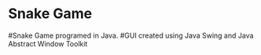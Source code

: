 # Snake Game
#Snake Game programed in Java.
#GUI created using Java Swing and Java Abstract Window Toolkit

